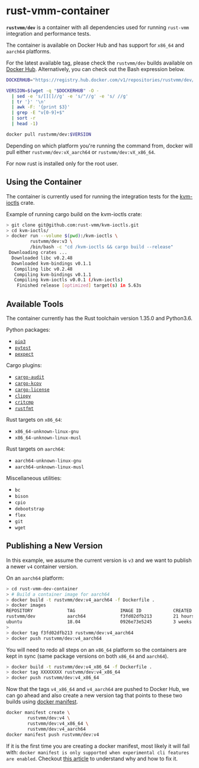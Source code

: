 # rust-vmm-container

**`rustvmm/dev`** is a container with all dependencies used for running
`rust-vmm` integration and performance tests.

The container is available on Docker Hub and has support for `x86_64` and
`aarch64` platforms.

For the latest available tag, please check the `rustvmm/dev` builds available
on [Docker Hub](https://hub.docker.com/r/rustvmm/dev/tags). Alternatively, you
can check out the Bash expression below.

```bash
DOCKERHUB="https://registry.hub.docker.com/v1/repositories/rustvmm/dev/tags"

VERSION=$(wget -q "$DOCKERHUB" -O -                                           \
  | sed -e 's/[][]//g' -e 's/"//g' -e 's/ //g'                                \
  | tr '}' '\n'                                                               \
  | awk -F: '{print $3}'                                                      \
  | grep -E "v[0-9]+$"                                                        \
  | sort -r                                                                   \
  | head -1)

docker pull rustvmm/dev:$VERSION
```

Depending on which platform you're running the command from, docker will pull
either `rustvmm/dev:vX_aarch64` or `rustvmm/dev:vX_x86_64`.

For now rust is installed only for the root user.

## Using the Container

The container is currently used for running the integration tests for the
[kvm-ioctls](https://github.com/rust-vmm/kvm-ioctls) crate.

Example of running cargo build on the kvm-ioctls crate:

```bash
> git clone git@github.com:rust-vmm/kvm-ioctls.git
> cd kvm-ioctls/
> docker run --volume $(pwd):/kvm-ioctls \
         rustvmm/dev:v3 \
         /bin/bash -c "cd /kvm-ioctls && cargo build --release"
 Downloading crates ...
  Downloaded libc v0.2.48
  Downloaded kvm-bindings v0.1.1
   Compiling libc v0.2.48
   Compiling kvm-bindings v0.1.1
   Compiling kvm-ioctls v0.0.1 (/kvm-ioctls)
    Finished release [optimized] target(s) in 5.63s
```

## Available Tools

The container currently has the Rust toolchain version 1.35.0 and Python3.6.

Python packages:

- [`pip3`](https://pip.pypa.io/en/stable/)
- [`pytest`](https://docs.pytest.org/en/latest/)
- [`pexpect`](https://pypi.org/project/pexpect/)

Cargo plugins:

- [`cargo-audit`](https://github.com/RustSec/cargo-audit)
- [`cargo-kcov`](https://github.com/kennytm/cargo-kcov)
- [`cargo-license`](https://github.com/onur/cargo-license)
- [`clippy`](https://github.com/rust-lang/rust-clippy)
- [`critcmp`](https://github.com/BurntSushi/critcmp)
- [`rustfmt`](https://github.com/rust-lang/rustfmt)

Rust targets on `x86_64`:

- `x86_64-unknown-linux-gnu`
- `x86_64-unknown-linux-musl`

Rust targets on `aarch64`:

- `aarch64-unknown-linux-gnu`
- `aarch64-unknown-linux-musl`

Miscellaneous utilities:

- `bc`
- `bison`
- `cpio`
- `debootstrap`
- `flex`
- `git`
- `wget`

## Publishing a New Version

In this example, we assume the current version is `v3` and we want to publish
a newer `v4` container version.

On an `aarch64` platform:

```bash
> cd rust-vmm-dev-container
> # Build a container image for aarch64
> docker build -t rustvmm/dev:v4_aarch64 -f Dockerfile .
> docker images
REPOSITORY             TAG                 IMAGE ID            CREATED             SIZE
rustvmm/dev            aarch64             f3fd02dfb213        21 hours ago        1.13GB
ubuntu                 18.04               0926e73e5245        3 weeks ago         80.4MB
>
> docker tag f3fd02dfb213 rustvmm/dev:v4_aarch64
> docker push rustvmm/dev:v4_aarch64
```

You will need to redo all steps on an `x86_64` platform so the containers are
kept in sync (same package versions on both `x86_64` and `aarch64`).

```bash
> docker build -t rustvmm/dev:v4_x86_64 -f Dockerfile .
> docker tag XXXXXXXX rustvmm/dev:v4_x86_64
> docker push rustvmm/dev:v4_x86_64
```

Now that the tags `v4_x86_64` and `v4_aarch64` are pushed to Docker Hub, we can
go ahead and also create a new version tag that points to these two builds
using
[docker manifest](https://docs.docker.com/engine/reference/commandline/manifest/).

```bash
docker manifest create \
        rustvmm/dev:v4 \
        rustvmm/dev:v4_x86_64 \
        rustvmm/dev:v4_aarch64
docker manifest push rustvmm/dev:v4
```

If it is the first time you are creating a docker manifest, most likely it will
fail with: ```docker manifest is only supported when experimental cli features
are enabled```. Checkout
[this article](https://medium.com/@mauridb/docker-multi-architecture-images-365a44c26be6)
to understand why and how to fix it.
